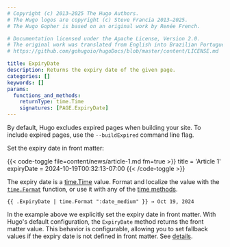 ```yaml
---
# Copyright (c) 2013–2025 The Hugo Authors.
# The Hugo logos are copyright (c) Steve Francia 2013–2025.
# The Hugo Gopher is based on an original work by Renée French.

# Documentation licensed under the Apache License, Version 2.0.
# The original work was translated from English into Brazilian Portuguese.
# https://github.com/gohugoio/hugoDocs/blob/master/content/LICENSE.md

title: ExpiryDate
description: Returns the expiry date of the given page.
categories: []
keywords: []
params:
  functions_and_methods:
    returnType: time.Time
    signatures: [PAGE.ExpiryDate]
---
```


By default, Hugo excludes expired pages when building your site. To include expired pages, use the `--buildExpired` command line flag.

Set the expiry date in front matter:

{{< code-toggle file=content/news/article-1.md fm=true >}}
title = 'Article 1'
expiryDate = 2024-10-19T00:32:13-07:00
{{< /code-toggle >}}

The expiry date is a [time.Time] value. Format and localize the value with the [`time.Format`] function, or use it with any of the [time methods].

```go-html-template
{{ .ExpiryDate | time.Format ":date_medium" }} → Oct 19, 2024
```

In the example above we explicitly set the expiry date in front matter. With Hugo's default configuration, the `ExpiryDate` method returns the front matter value. This behavior is configurable, allowing you to set fallback values if the expiry date is not defined in front matter. See&nbsp;[details].

[`time.Format`]: /functions/time/format/
[details]: /configuration/front-matter/#dates
[time methods]: /methods/time/
[time.Time]: https://pkg.go.dev/time#Time
